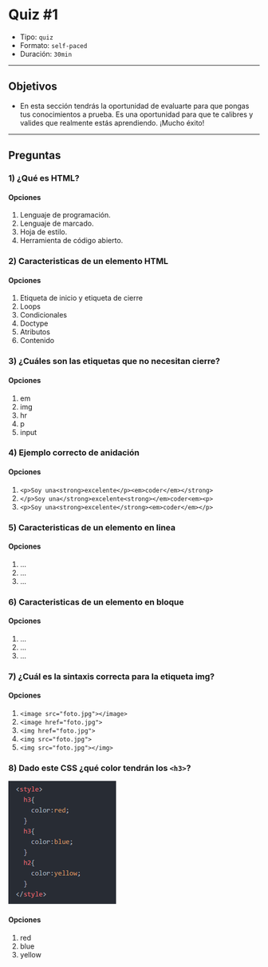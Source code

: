 # Quiz #1

- Tipo: `quiz`
- Formato: `self-paced`
- Duración: `30min`

***

## Objetivos

- En esta sección tendrás la oportunidad de evaluarte para que pongas tus
conocimientos a prueba. Es una oportunidad para que te calibres y valides que
realmente estás aprendiendo. ¡Mucho éxito!

***

## Preguntas

### 1) ¿Qué es HTML?

#### Opciones
1. Lenguaje de programación.
2. Lenguaje de marcado.
3. Hoja de estilo.
4. Herramienta de código abierto.

<solution style="display:none;">2</solution>

### 2) Caracteristicas de un elemento HTML

#### Opciones
1. Etiqueta de inicio y etiqueta de cierre
2. Loops
3. Condicionales
4. Doctype
5. Atributos
6. Contenido

<solution style="display:none;">1,5,6</solution>

### 3) ¿Cuáles son las etiquetas que no necesitan cierre?

#### Opciones
1. em
2. img
3. hr
4. p
5. input

<solution style="display:none;">1,2,5</solution>

### 4) Ejemplo correcto de anidación

#### Opciones
1. `<p>Soy una<strong>excelente</p><em>coder</em></strong>`
2. `</p>Soy una</strong>excelente<strong></em>coder<em><p>`
3. `<p>Soy una<strong>excelente</strong><em>coder</em></p>`

<solution style="display:none;">3</solution>

### 5) Caracteristicas de un elemento en linea

#### Opciones
1. ...
2. ...
3. ...

<solution style="display:none;"></solution>

### 6) Caracteristicas de un elemento en bloque

#### Opciones
1. ...
2. ...
3. ...

<solution style="display:none;"></solution>

### 7) ¿Cuál es la sintaxis correcta para la etiqueta img?

#### Opciones
1. `<image src="foto.jpg"></image>`
2. `<image href="foto.jpg">`
3. `<img href="foto.jpg">`
4. `<img src="foto.jpg">`
5. `<img src="foto.jpg"></img>`

<solution style="display:none;">4</solution>

### 8) Dado este CSS ¿qué color tendrán los `<h3>`?
![alt codigo8](styleh3.png)

#### Opciones
1. red
2. blue
3. yellow

<solution style="display:none;"></solution>
